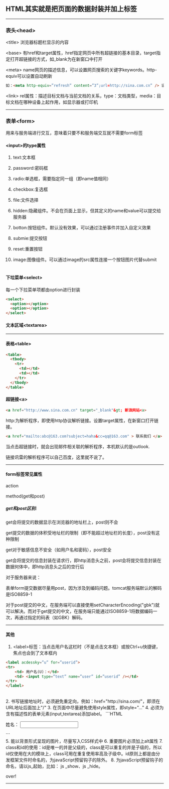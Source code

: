 ## HTML其实就是把页面的数据封装并加上标签

---

### 表头&lt;head&gt;

&lt;title&gt; 浏览器标题栏显示的内容

&lt;base&gt; 有href和target属性，href指定网页中所有超链接的基本目录，target指定打开超链接的方式，如_blank为在新窗口中打开

&lt;meta&gt; name网页的描述信息，可以设置网页搜索的关键字keywords。http-equiv可以设置自动刷新
```HTML
如：<meta http-equiv=”refresh” content=”3”;url=http://sina.com.cn” /> 设置3秒自动刷新
```
&lt;link&gt; rel属性：描述目标文档与当前文档的关系，type：文档类型，media：目标文档在哪种设备上起作用，如显示器或打印机<br> 

---

### 表单&lt;form&gt;



用来与服务端进行交互，意味着只要不和服务端交互就不需要form标签<br>

#### &lt;input&gt;的type属性

1. text:文本框

2. password:密码框

3. radio:单选框，需要指定同一组（即name值相同）

4. checkbox:复选框

5. file:文件选择

6. hidden:隐藏组件。不会在页面上显示，但其定义的name和value可以提交给服务器

7. botton:按钮组件。默认没有效果，可以通过注册事件并加入自定义效果

8. submie:提交按钮

9. reset:重置按钮

10. image:图像组件。可以通过image的src属性连接一个按钮图片代替submit<br><br>

#### 下垃菜单&lt;select&gt;

每一个下拉菜单项都由option进行封装<br>

``` HTML
<select>
  <option></option>
  <option></option>
</select>
```
#### 文本区域&lt;textarea&gt;

---

#### 表格&lt;table&gt;

``` HTML
<table>
  <tbody>
    <tr>
      <td></td>
      <td></td>
    </tr>
  </tbody>
</table>
```

#### 超链接&lt;a&gt;

```HTML
<a href="http://www.sina.com.cn" target="_blank"&gt; 新浪网站<a>
```
http:为解析程序，即使用http协议解析链接。设置target属性，在新窗口打开链接。

```HTML
<a href="mailto:abc@163.com?subject=haha&cc=qq@163.com" > 联系我们 </a> 
```
当点击超链接时，就会出现邮件相关联的解析程序，本机默认的是outlook.

链接讯雷的解析程序可以自己百度，这里就不说了。

---

#### form标签常见属性

action

method(get和post)

##### get和post区别:

get会将提交的数据显示在浏览器的地址栏上，post则不会



get提交的数据的体积受地址栏的限制（即不能超过地址栏的长度），post没有这种限制



get对于敏感信息不安全（如用户名和密码），post安全



get会将提交的信息封装在请求行，即http消息头之前，post会将提交信息封装在数据何体中，即http消息头之后的空行后



对于服务器来说：<br>

表单form提交数据尽量用post，因为涉及到编码问题。tomcat服务端默认的解码是ISO8859-1<br>

对于post提交的中文，在服务端可以直接使用setCharacterEncoding("gbk")就可以解决。而对于get提交的中文，在服务端只能通过ISO8859-1将数据编码一次，再通过指定的码表（如GBK）解码。

---

#### 其他

1. &lt;label&gt;标签：当点击用户名这栏时（不是点击文本框）或按Ctrl+u快捷键，焦点也会到了文本框内
```HTML
<label acdessky=”u” for=”userid”>
<tr>
    <td> 用户名(U)：</td>
    <td> <input type=”text” name=”user” id=”userid” /></td>
</tr>
</label>
```
<br>
2. 书写链接地址时，必须避免重定向，例如：href="http://sina.com/"，即须在URL地址后面加上"/"
3. 在页面中尽量避免使用style属性，即style="..."
4. 必须为含有描述性的表单元素(input,textarea)添加label。
```HTML
<p>
    <label for=”name”>姓名：</label>
    <input type=”text” id=”name” />
</p>
```
<br>
5. 能以背景形式呈现的图片，尽量写入CSS样式中
6. 重要图片必须加上alt属性
7. class和id的使用：id是唯一的并是父级的，class是可以重复的并是子级的，所以id仅使用在大的模块上，class可用在重复使用率高及子级中。id原则上都是由分发框架文件时命名的，为javaScript预留钩子的除外。
8. 为javaScript预留钩子的命名，请以js_起始，比如： js _show、js _hide。

over!

---